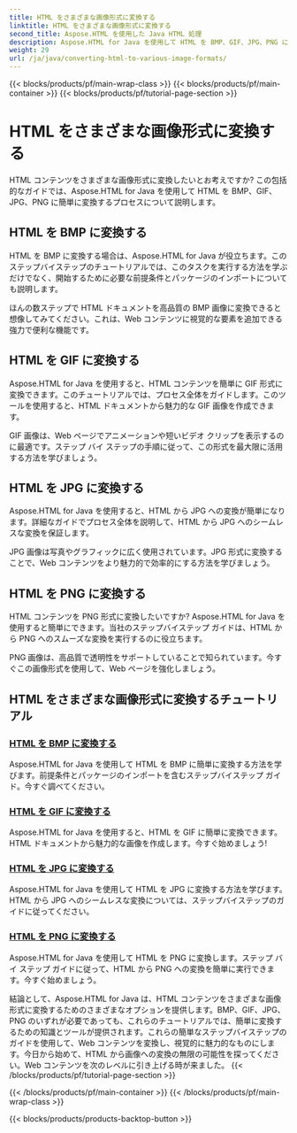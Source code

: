 ```yaml
---
title: HTML をさまざまな画像形式に変換する
linktitle: HTML をさまざまな画像形式に変換する
second_title: Aspose.HTML を使用した Java HTML 処理
description: Aspose.HTML for Java を使用して HTML を BMP、GIF、JPG、PNG に簡単に変換するチュートリアルをご覧ください。HTML ドキュメントから魅力的な画像を作成します。
weight: 29
url: /ja/java/converting-html-to-various-image-formats/
---
```


{{< blocks/products/pf/main-wrap-class >}}
{{< blocks/products/pf/main-container >}}
{{< blocks/products/pf/tutorial-page-section >}}

# HTML をさまざまな画像形式に変換する


HTML コンテンツをさまざまな画像形式に変換したいとお考えですか? この包括的なガイドでは、Aspose.HTML for Java を使用して HTML を BMP、GIF、JPG、PNG に簡単に変換するプロセスについて説明します。 

## HTML を BMP に変換する

HTML を BMP に変換する場合は、Aspose.HTML for Java が役立ちます。このステップバイステップのチュートリアルでは、このタスクを実行する方法を学ぶだけでなく、開始するために必要な前提条件とパッケージのインポートについても説明します。

ほんの数ステップで HTML ドキュメントを高品質の BMP 画像に変換できると想像してみてください。これは、Web コンテンツに視覚的な要素を追加できる強力で便利な機能です。

## HTML を GIF に変換する

Aspose.HTML for Java を使用すると、HTML コンテンツを簡単に GIF 形式に変換できます。このチュートリアルでは、プロセス全体をガイドします。このツールを使用すると、HTML ドキュメントから魅力的な GIF 画像を作成できます。

GIF 画像は、Web ページでアニメーションや短いビデオ クリップを表示するのに最適です。ステップ バイ ステップの手順に従って、この形式を最大限に活用する方法を学びましょう。

## HTML を JPG に変換する

Aspose.HTML for Java を使用すると、HTML から JPG への変換が簡単になります。詳細なガイドでプロセス全体を説明して、HTML から JPG へのシームレスな変換を保証します。

JPG 画像は写真やグラフィックに広く使用されています。JPG 形式に変換することで、Web コンテンツをより魅力的で効率的にする方法を学びましょう。

## HTML を PNG に変換する

HTML コンテンツを PNG 形式に変換したいですか? Aspose.HTML for Java を使用すると簡単にできます。当社のステップバイステップ ガイドは、HTML から PNG へのスムーズな変換を実行するのに役立ちます。

PNG 画像は、高品質で透明性をサポートしていることで知られています。今すぐこの画像形式を使用して、Web ページを強化しましょう。

## HTML をさまざまな画像形式に変換するチュートリアル
### [HTML を BMP に変換する](./convert-html-to-bmp/)
Aspose.HTML for Java を使用して HTML を BMP に簡単に変換する方法を学びます。前提条件とパッケージのインポートを含むステップバイステップ ガイド。今すぐ調べてください。
### [HTML を GIF に変換する](./convert-html-to-gif/)
Aspose.HTML for Java を使用すると、HTML を GIF に簡単に変換できます。HTML ドキュメントから魅力的な画像を作成します。今すぐ始めましょう!
### [HTML を JPG に変換する](./convert-html-to-jpg/)
Aspose.HTML for Java を使用して HTML を JPG に変換する方法を学びます。HTML から JPG へのシームレスな変換については、ステップバイステップのガイドに従ってください。
### [HTML を PNG に変換する](./convert-html-to-png/)
Aspose.HTML for Java を使用して HTML を PNG に変換します。ステップ バイ ステップ ガイドに従って、HTML から PNG への変換を簡単に実行できます。今すぐ始めましょう。

結論として、Aspose.HTML for Java は、HTML コンテンツをさまざまな画像形式に変換するためのさまざまなオプションを提供します。BMP、GIF、JPG、PNG のいずれが必要であっても、これらのチュートリアルでは、簡単に変換するための知識とツールが提供されます。これらの簡単なステップバイステップのガイドを使用して、Web コンテンツを変換し、視覚的に魅力的なものにします。今日から始めて、HTML から画像への変換の無限の可能性を探ってください。Web コンテンツを次のレベルに引き上げる時が来ました。
{{< /blocks/products/pf/tutorial-page-section >}}

{{< /blocks/products/pf/main-container >}}
{{< /blocks/products/pf/main-wrap-class >}}

{{< blocks/products/products-backtop-button >}}
